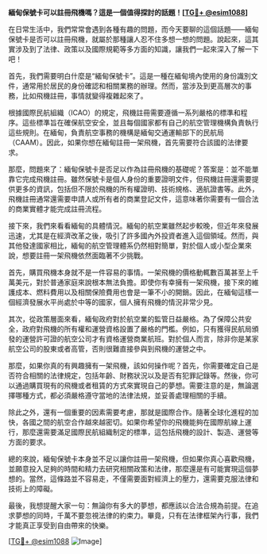 **緬甸保號卡可以註冊飛機嗎？這是一個值得探討的話題！[[TG💪+ @esim1088](https://t.me/s/esim1088)]**

在日常生活中，我們常常會遇到各種有趣的問題，而今天要聊的這個話題——緬甸保號卡是否可以註冊飛機，就屬於那種讓人忍不住多想一想的問題。說起來，這其實涉及到了法律、政策以及國際規範等多方面的知識，讓我們一起來深入了解一下吧！

首先，我們需要明白什麼是“緬甸保號卡”。這是一種在緬甸境內使用的身份識別文件，通常用於居民的身份確認和相關業務的辦理。然而，當涉及到更高層次的事務，比如飛機註冊，事情就變得複雜起來了。

根據國際民航組織（ICAO）的規定，飛機註冊需要遵循一系列嚴格的標準和程序。這些標準旨在確保航空安全，並且每個國家都有自己的航空管理機構負責執行這些規則。在緬甸，負責航空事務的機構是緬甸交通運輸部下的民航局（CAAM）。因此，如果你想在緬甸註冊一架飛機，首先需要符合該國的法律要求。

那麼，問題來了：緬甸保號卡是否足以作為註冊飛機的基礎呢？答案是：並不能單靠它完成飛機註冊。雖然保號卡是個人身份的重要證明文件，但飛機註冊還需要提供更多的資訊，包括但不限於飛機的所有權證明、技術規格、適航證書等。此外，飛機註冊通常還需要申請人或所有者的商業登記文件，這意味著你需要有一個合法的商業實體才能完成註冊流程。

接下來，我們來看看緬甸的具體情況。緬甸的航空業雖然起步較晚，但近年來發展迅速，尤其是在經濟改革之後，吸引了許多國內外投資者進入這個領域。然而，與其他發達國家相比，緬甸的航空管理體系仍然相對簡單，對於個人或小型企業來說，想要註冊一架飛機依然面臨著不少挑戰。

首先，購買飛機本身就不是一件容易的事情。一架飛機的價格動輒數百萬甚至上千萬美元，對於普通家庭來說根本無法負擔。即使你有幸擁有一架飛機，接下來的維護成本、燃料費用以及相關保險費用也會是一筆不小的開銷。因此，在緬甸這樣一個經濟發展水平尚處於中等的國家，個人擁有飛機的情況非常少見。

其次，從政策層面來看，緬甸政府對於航空業的監管日益嚴格。為了保障公共安全，政府對飛機的所有權和運營資格設置了嚴格的門檻。例如，只有獲得民航局頒發的運營許可證的航空公司才有資格運營商業航班。對於個人而言，除非你是某家航空公司的股東或者高管，否則很難直接參與到飛機的運營之中。

那麼，如果你真的有興趣擁有一架飛機，該如何操作呢？首先，你需要確定自己是否符合相關的法律規定，包括年齡、財務狀況以及是否有犯罪記錄等。然後，你可以通過購買現有的飛機或者租賃的方式來實現自己的夢想。需要注意的是，無論選擇哪種方式，都必須嚴格遵守當地的法律法規，並妥善處理相關的手續。

除此之外，還有一個重要的因素需要考慮，那就是國際合作。隨著全球化進程的加快，各國之間的航空合作越來越密切。如果你希望你的飛機能夠在國際航線上運行，那麼還需要滿足國際民航組織制定的標準，這包括飛機的設計、製造、運營等方面的要求。

總的來說，緬甸保號卡本身並不足以讓你註冊一架飛機，但如果你真心喜歡飛機，並願意投入足夠的時間和精力去研究相關政策和法律，那麼還是有可能實現這個夢想的。當然，這條路並不容易走，不僅需要面對經濟上的壓力，還需要克服法律和技術上的障礙。

最後，我想提醒大家一句：無論你有多大的夢想，都應該以合法合規為前提。在追求夢想的同時，千萬不要忽視法律的約束力。畢竟，只有在法律框架內行事，我們才能真正享受到自由帶來的快樂。

[[TG💪+ @esim1088](https://t.me/s/esim1088) ![Image](https://i.postimg.cc/4NQfJmqS/Snipaste-2025-05-13-00-14-12.png)]